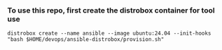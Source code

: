 ### To use this repo, first create the distrobox container for tool use

`distrobox create --name ansible --image ubuntu:24.04 --init-hooks "bash $HOME/devops/ansible-distrobox/provision.sh"`